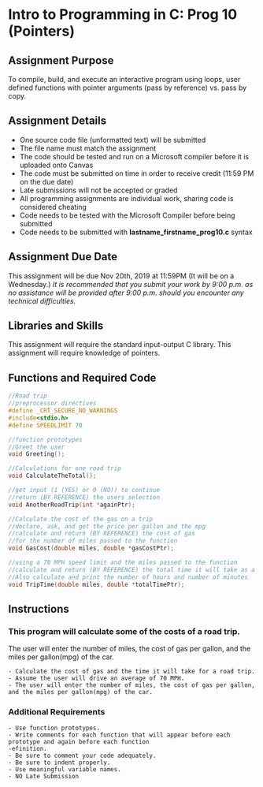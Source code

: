 # Intro to Programming in C: Prog 10 (Pointers)
## Assignment Purpose
To compile, build, and execute an interactive program using loops, user defined functions with pointer arguments (pass by reference) vs. pass by copy.

## Assignment Details
- One source code file (unformatted text) will be submitted
- The file name must match the assignment
- The code should be tested and run on a Microsoft compiler before it is uploaded onto Canvas
- The code must be submitted on time in order to receive credit (11:59 PM on the due date)
- Late submissions will not be accepted or graded
- All programming assignments are individual work, sharing code is considered cheating
- Code needs to be tested with the Microsoft Compiler before being submitted
- Code needs to be submitted with **lastname_firstname_prog10.c** syntax

## Assignment Due Date
This assignment will be due Nov 20th, 2019 at 11:59PM (It will be on a Wednesday.) *It is recommended that you submit your work by 9:00 p.m. as no assistance will be provided after 9:00 p.m. should you encounter any technical difficulties.*

## Libraries and Skills
This assignment will require the standard input-output C library.
This assignment will require knowledge of pointers.

## Functions and Required Code
```C
//Road trip
//preprocessor directives
#define _CRT_SECURE_NO_WARNINGS
#include<stdio.h>
#define SPEEDLIMIT 70

//function prototypes
//Greet the user
void Greeting();

//Calculations for one road trip
void CalculateTheTotal();

//get input (1 (YES) or 0 (NO)) to continue
//return (BY REFERENCE) the users selection
void AnotherRoadTrip(int *againPtr);

//Calculate the cost of the gas on a trip
//declare, ask, and get the price per gallon and the mpg
//calculate and return (BY REFERENCE) the cost of gas
//for the number of miles passed to the function
void GasCost(double miles, double *gasCostPtr);

//using a 70 MPH speed limit and the miles passed to the function
//calculate and return (BY REFERENCE) the total time it will take as a double
//Also calculate and print the number of hours and number of minutes
void TripTime(double miles, double *totalTimePtr);
```

## Instructions
### This program will calculate some of the costs of a road trip.

The user will enter the number of miles, the cost of gas per gallon, and the miles per gallon(mpg) of the car.

    - Calculate the cost of gas and the time it will take for a road trip.
    - Assume the user will drive an average of 70 MPH.
    - The user will enter the number of miles, the cost of gas per gallon, and the miles per gallon(mpg) of the car.

### Additional Requirements

    - Use function prototypes.
    - Write comments for each function that will appear before each prototype and again before each function
    -efinition.
    - Be sure to comment your code adequately.
    - Be sure to indent properly.
    - Use meaningful variable names.
    - NO Late Submission